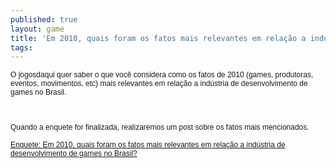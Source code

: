 ```yaml
---
published: true
layout: game
title: 'Em 2010, quais foram os fatos mais relevantes em relação a indústria de desenvolvimento de games no Brasil?'
tags: 
---
```

</p>
<p style="margin: 0.0px 0.0px 0.0px 0.0px; font: 12.0px Helvetica;">O jogosdaqui quer saber o que voc&#234; considera como os fatos de 2010 (games, produtoras, eventos, movimentos, etc) mais relevantes em rela&#231;&#227;o a ind&#250;stria de desenvolvimento de games no Brasil.</p>
<p style="margin: 0.0px 0.0px 0.0px 0.0px; font: 12.0px Helvetica; min-height: 14.0px;"> </p>
<p style="margin: 0.0px 0.0px 0.0px 0.0px; font: 12.0px Helvetica; min-height: 14.0px;">
<p style="margin: 0.0px 0.0px 0.0px 0.0px; font: 12.0px Helvetica; min-height: 14.0px;"> </p>
<p style="margin: 0.0px 0.0px 0.0px 0.0px; font: 12.0px Helvetica;">Quando a enquete for finalizada, realizaremos um post sobre os fatos mais mencionados.</p>
<p style="margin: 0.0px 0.0px 0.0px 0.0px; font: 12.0px Helvetica; min-height: 14.0px;"> </p>
<p style="margin: 0.0px 0.0px 0.0px 0.0px; font: 12.0px Helvetica;"><a href="http://goo.gl/bvomm" target="_blank">Enquete: Em 2010, quais foram os fatos mais relevantes em rela&#231;&#227;o a ind&#250;stria de desenvolvimento de games no Brasil?</a>
</p>
</p>
